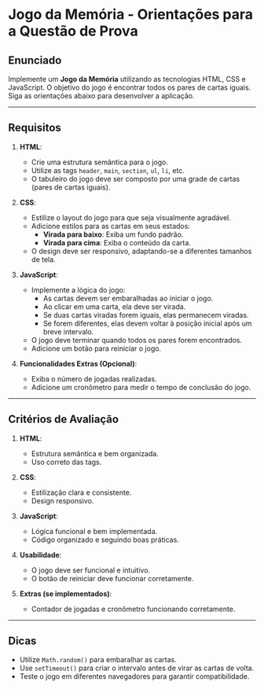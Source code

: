 # Jogo da Memória - Orientações para a Questão de Prova

## Enunciado

Implemente um **Jogo da Memória** utilizando as tecnologias HTML, CSS e JavaScript. O objetivo do jogo é encontrar todos os pares de cartas iguais. Siga as orientações abaixo para desenvolver a aplicação.

---

## Requisitos

1. **HTML**:
    - Crie uma estrutura semântica para o jogo.
    - Utilize as tags `header`, `main`, `section`, `ul`, `li`, etc.
    - O tabuleiro do jogo deve ser composto por uma grade de cartas (pares de cartas iguais).

2. **CSS**:
    - Estilize o layout do jogo para que seja visualmente agradável.
    - Adicione estilos para as cartas em seus estados:
        - **Virada para baixo**: Exiba um fundo padrão.
        - **Virada para cima**: Exiba o conteúdo da carta.
    - O design deve ser responsivo, adaptando-se a diferentes tamanhos de tela.

3. **JavaScript**:
    - Implemente a lógica do jogo:
        - As cartas devem ser embaralhadas ao iniciar o jogo.
        - Ao clicar em uma carta, ela deve ser virada.
        - Se duas cartas viradas forem iguais, elas permanecem viradas.
        - Se forem diferentes, elas devem voltar à posição inicial após um breve intervalo.
    - O jogo deve terminar quando todos os pares forem encontrados.
    - Adicione um botão para reiniciar o jogo.

4. **Funcionalidades Extras (Opcional)**:
    - Exiba o número de jogadas realizadas.
    - Adicione um cronômetro para medir o tempo de conclusão do jogo.

---

## Critérios de Avaliação

1. **HTML**:
    - Estrutura semântica e bem organizada.
    - Uso correto das tags.

2. **CSS**:
    - Estilização clara e consistente.
    - Design responsivo.

3. **JavaScript**:
    - Lógica funcional e bem implementada.
    - Código organizado e seguindo boas práticas.

4. **Usabilidade**:
    - O jogo deve ser funcional e intuitivo.
    - O botão de reiniciar deve funcionar corretamente.

5. **Extras (se implementados)**:
    - Contador de jogadas e cronômetro funcionando corretamente.

---

## Dicas

- Utilize `Math.random()` para embaralhar as cartas.
- Use `setTimeout()` para criar o intervalo antes de virar as cartas de volta.
- Teste o jogo em diferentes navegadores para garantir compatibilidade.
```